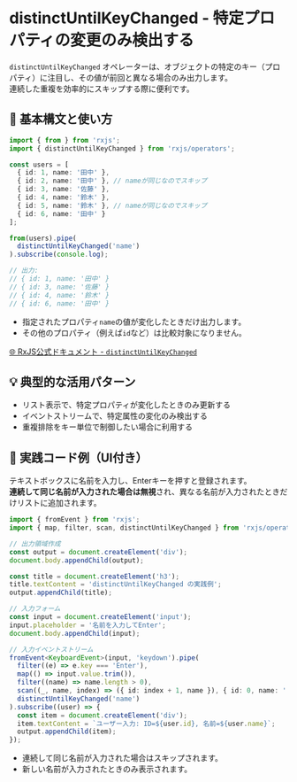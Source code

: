 # distinctUntilKeyChanged - 特定プロパティの変更のみ検出する

`distinctUntilKeyChanged` オペレーターは、オブジェクトの特定のキー（プロパティ）に注目し、その値が前回と異なる場合のみ出力します。  
連続した重複を効率的にスキップする際に便利です。
 

## 🔰 基本構文と使い方

```ts
import { from } from 'rxjs';
import { distinctUntilKeyChanged } from 'rxjs/operators';

const users = [
  { id: 1, name: '田中' },
  { id: 2, name: '田中' }, // nameが同じなのでスキップ
  { id: 3, name: '佐藤' },
  { id: 4, name: '鈴木' },
  { id: 5, name: '鈴木' }, // nameが同じなのでスキップ
  { id: 6, name: '田中' }
];

from(users).pipe(
  distinctUntilKeyChanged('name')
).subscribe(console.log);

// 出力:
// { id: 1, name: '田中' }
// { id: 3, name: '佐藤' }
// { id: 4, name: '鈴木' }
// { id: 6, name: '田中' }
```

- 指定されたプロパティ`name`の値が変化したときだけ出力します。
- その他のプロパティ（例えば`id`など）は比較対象になりません。

[🌐 RxJS公式ドキュメント - `distinctUntilKeyChanged`](https://rxjs.dev/api/operators/distinctUntilKeyChanged)
 

## 💡 典型的な活用パターン

- リスト表示で、特定プロパティが変化したときのみ更新する
- イベントストリームで、特定属性の変化のみ検出する
- 重複排除をキー単位で制御したい場合に利用する
 

## 🧠 実践コード例（UI付き）

テキストボックスに名前を入力し、Enterキーを押すと登録されます。  
**連続して同じ名前が入力された場合は無視**され、異なる名前が入力されたときだけリストに追加されます。

```ts
import { fromEvent } from 'rxjs';
import { map, filter, scan, distinctUntilKeyChanged } from 'rxjs/operators';

// 出力領域作成
const output = document.createElement('div');
document.body.appendChild(output);

const title = document.createElement('h3');
title.textContent = 'distinctUntilKeyChanged の実践例';
output.appendChild(title);

// 入力フォーム
const input = document.createElement('input');
input.placeholder = '名前を入力してEnter';
document.body.appendChild(input);

// 入力イベントストリーム
fromEvent<KeyboardEvent>(input, 'keydown').pipe(
  filter((e) => e.key === 'Enter'),
  map(() => input.value.trim()),
  filter((name) => name.length > 0),
  scan((_, name, index) => ({ id: index + 1, name }), { id: 0, name: '' }),
  distinctUntilKeyChanged('name')
).subscribe((user) => {
  const item = document.createElement('div');
  item.textContent = `ユーザー入力: ID=${user.id}, 名前=${user.name}`;
  output.appendChild(item);
});
```

- 連続して同じ名前が入力された場合はスキップされます。
- 新しい名前が入力されたときのみ表示されます。
